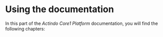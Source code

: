 # Using the documentation

In this part of the *Actindo Core1 Platform* documentation, you will find the following chapters: